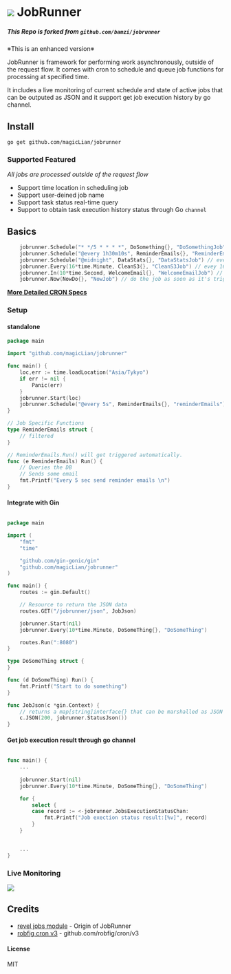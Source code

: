 # ![](https://raw.githubusercontent.com/magicLian/jobrunner/master/views/runclock.jpg) JobRunner

##### This Repo is forked from ```github.com/bamzi/jobrunner```

※This is an enhanced version※

JobRunner is framework for performing work asynchronously, outside of the request flow. It comes with cron to schedule and queue job functions for processing at specified time. 

It includes a live monitoring of current schedule and state of active jobs that can be outputed as JSON and it support get job execution history by go channel. 

## Install

`go get github.com/magicLian/jobrunner`

### Supported Featured
*All jobs are processed outside of the request flow*

* Support time location in scheduling job
* Support user-deined job name
* Support task status real-time query 
* Support to obtain task execution history status through Go `channel`

## Basics

```go
    jobrunner.Schedule("* */5 * * * *", DoSomething{}, "DoSomethingJob") // every 5min do something
    jobrunner.Schedule("@every 1h30m10s", ReminderEmails{}, "ReminderEmailsJob")
    jobrunner.Schedule("@midnight", DataStats{}, "DataStatsJob") // every midnight do this..
    jobrunner.Every(16*time.Minute, CleanS3{}, "CleanS3Job") // evey 16 min clean...
    jobrunner.In(10*time.Second, WelcomeEmail{}, "WelcomeEmailJob") // one time job. starts after 10sec
    jobrunner.Now(NowDo{}, "NowJob") // do the job as soon as it's triggered
```
[**More Detailed CRON Specs**](https://github.com/robfig/cron/blob/v2/doc.go)

### Setup

#### standalone
```go
package main

import "github.com/magicLian/jobrunner"

func main() {
    loc,err := time.loadLocation("Asia/Tykyo")
    if err != nil {
        Panic(err)
    }
    jobrunner.Start(loc)
    jobrunner.Schedule("@every 5s", ReminderEmails{}, "reminderEmails")
}

// Job Specific Functions
type ReminderEmails struct {
    // filtered
}

// ReminderEmails.Run() will get triggered automatically.
func (e ReminderEmails) Run() {
    // Queries the DB
    // Sends some email
    fmt.Printf("Every 5 sec send reminder emails \n")
}
```

#### Integrate with Gin
```go

package main

import (
	"fmt"
	"time"

	"github.com/gin-gonic/gin"
	"github.com/magicLian/jobrunner"
)

func main() {
	routes := gin.Default()

	// Resource to return the JSON data
	routes.GET("/jobrunner/json", JobJson)

	jobrunner.Start(nil)
	jobrunner.Every(10*time.Minute, DoSomeThing{}, "DoSomeThing")

	routes.Run(":8080")
}

type DoSomeThing struct {
}

func (d DoSomeThing) Run() {
	fmt.Printf("Start to do something")
}

func JobJson(c *gin.Context) {
	// returns a map[string]interface{} that can be marshalled as JSON
	c.JSON(200, jobrunner.StatusJson())
}

```

#### Get job execution result through go channel
```go

func main() {
	...
	
	jobrunner.Start(nil)
	jobrunner.Every(10*time.Minute, DoSomeThing{}, "DoSomeThing")

	for {
		select {
		case record := <-jobrunner.JobsExecutionStatusChan:
			fmt.Printf("Job exection status result:[%v]", record)
		}
	}


	...
}

```

### Live Monitoring
![](https://raw.githubusercontent.com/magicLian/jobrunner/master/views/jobrunner-html.png)


## Credits
- [revel jobs module](https://github.com/revel/modules/tree/master/jobs) - Origin of JobRunner
- [robfig cron v3](https://github.com/robfig/cron/tree/v3) - github.com/robfig/cron/v3

#### License
MIT
